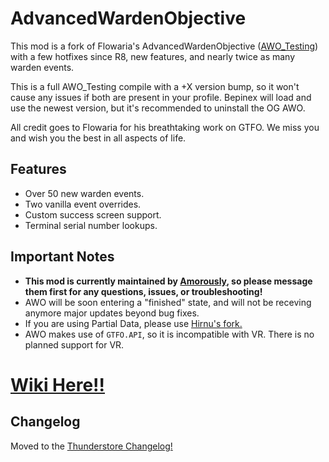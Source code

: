 # AdvancedWardenObjective

This mod is a fork of Flowaria's AdvancedWardenObjective ([AWO_Testing](https://thunderstore.io/c/gtfo/p/GTFOModding/AWO_Testing/)) with a few hotfixes since R8, new features, and nearly twice as many warden events.  

This is a full AWO_Testing compile with a +X version bump, so it won't cause any issues if both are present in your profile. Bepinex will load and use the newest version, but it's recommended to uninstall the OG AWO.

All credit goes to Flowaria for his breathtaking work on GTFO. We miss you and wish you the best in all aspects of life.

## Features
 - Over 50 new warden events.
 - Two vanilla event overrides.
 - Custom success screen support.
 - Terminal serial number lookups.

## Important Notes
 - <b>This mod is currently maintained by [Amorously](https://discord.com/channels/782438773690597389/1264277162685628528), so please message them first for any questions, issues, or troubleshooting!</b>
 - AWO will be soon entering a "finished" state, and will not be receving anymore major updates beyond bug fixes.
 - If you are using Partial Data, please use [Hirnu's fork.](https://thunderstore.io/c/gtfo/p/hirnukuono/AWOPartialDataFixer/)
 - AWO makes use of `GTFO.API`, so it is incompatible with VR. There is no planned support for VR.

# [Wiki Here!!](https://github.com/hirnukuono/AdvancedWardenObjective/wiki)

## Changelog
Moved to the [Thunderstore Changelog!](https://thunderstore.io/c/gtfo/p/hirnukuono/AdvancedWardenObjective/changelog)